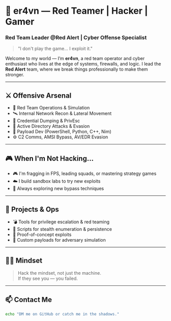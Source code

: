 # 🧠 er4vn — Red Teamer | Hacker | Gamer

### Red Team Leader @Red Alert | Cyber Offense Specialist

> "I don't play the game... I exploit it."

Welcome to my world — I’m **er4vn**, a red team operator and cyber enthusiast who lives at the edge of systems, firewalls, and logic. I lead the **Red Alert** team, where we break things professionally to make them stronger.

---

## ⚔️ Offensive Arsenal

- 🧨 Red Team Operations & Simulation
- 🛰️ Internal Network Recon & Lateral Movement
- 👤 Credential Dumping & PrivEsc
- 🧱 Active Directory Attacks & Evasion
- 🐍 Payload Dev (PowerShell, Python, C++, Nim)
- ⚙️ C2 Comms, AMSI Bypass, AV/EDR Evasion

---

## 🎮 When I'm Not Hacking...

- 🎮 I'm fragging in FPS, leading squads, or mastering strategy games
- ☁️ I build sandbox labs to try new exploits
- 🧪 Always exploring new bypass techniques

---

## 📂 Projects & Ops

- 💣 Tools for privilege escalation & red teaming
- 🎯 Scripts for stealth enumeration & persistence
- 🧬 Proof-of-concept exploits
- 🧠 Custom payloads for adversary simulation

---

## 🧑‍💻 Mindset

> Hack the mindset, not just the machine.  
> If they see you — you failed.

---

## 📫 Contact Me

```bash
echo "DM me on GitHub or catch me in the shadows."
